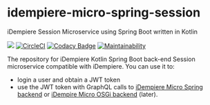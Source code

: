 # idempiere-micro-spring-session
iDempiere Session Microservice using Spring Boot written in Kotlin

[![](https://jitpack.io/v/iDempiere-micro/idempiere-micro-spring-session.svg)](https://jitpack.io/#iDempiere-micro/idempiere-micro-spring-session)
[![CircleCI](https://circleci.com/gh/iDempiere-micro/idempiere-micro-spring-session/tree/master.svg?style=svg)](https://circleci.com/gh/iDempiere-micro/idempiere-micro-spring-session/tree/master)
[![Codacy Badge](https://api.codacy.com/project/badge/Grade/e28cb867117649aaa83da8dd3130c37e)](https://www.codacy.com/app/davidpodhola/idempiere-micro-spring-session?utm_source=github.com&amp;utm_medium=referral&amp;utm_content=iDempiere-micro/idempiere-micro-spring-session&amp;utm_campaign=Badge_Grade)
[![Maintainability](https://api.codeclimate.com/v1/badges/6cdebdc799bca7a46086/maintainability)](https://codeclimate.com/github/iDempiere-micro/idempiere-micro-spring-session/maintainability)

The repository for iDempiere Kotlin Spring Boot back-end Session microservice compatible with iDempiere.
You can use it to:

-   login a user and obtain a JWT token
-   use the JWT token with GraphQL calls to [iDempiere Micro Spring backend](https://github.com/iDempiere-micro/idempiere-micro-spring) or [iDempire Micro OSGi backend](https://github.com/iDempiere-micro/idempiere-micro) (later).
